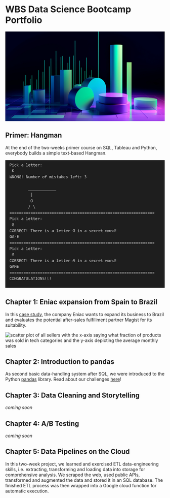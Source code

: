 # WBS Data Science Bootcamp Portfolio

![cover_picture](0_Hangman_game_with_Python/cover_pciture.webp)

## Primer: Hangman

At the end of the two-weeks primer course on SQL, Tableau and Python, everybody builds a simple text-based Hangman.

![image](0_Hangman_game_with_Python/photo_2024-02-27_15-14-05.jpg)

## Chapter 1: Eniac expansion from Spain to Brazil

In this [case study](<1. Data Driven Businesses with SQL & Tableau>), the company Eniac wants to expand
its business to Brazil and evaluates the potential after-sales fulfillment partner
Magist for its suitability.


![scatter plot of all sellers with the x-axis saying what fraction of products was sold in tech categories and the y-axis depicting the average monthly sales](<1. Data Driven Businesses with SQL & Tableau/images/Sellers_ Monthly Sales and Tech Affinity.png>)

## Chapter 2: Introduction to pandas

As second basic data-handling system after SQL, we were introduced to the Python
[pandas](https://pandas.pydata.org/) library.
Read about our challenges [here](<2. Pandas>)!

## Chapter 3: Data Cleaning and Storytelling
*coming soon*

## Chapter 4: A/B Testing
*coming soon*

## Chapter 5: Data Pipelines on the Cloud

In this two-week project, we learned and exercised ETL data-engineering skills, i.e. extracting, transforming and loading data into storage for comprehensive analysis. We scraped the web, used public APIs, transformed and augmented the data and stored it in an SQL database. The finished ETL process was then wrapped into a Google cloud function for automatic execution.


